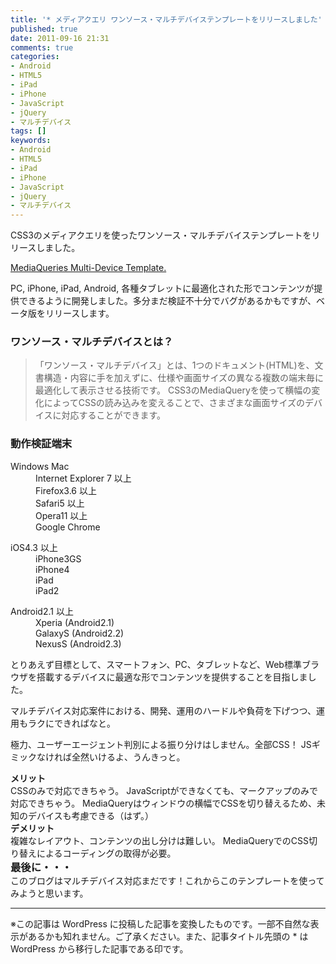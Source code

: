 ```yaml
---
title: '* メディアクエリ ワンソース・マルチデバイステンプレートをリリースしました'
published: true
date: 2011-09-16 21:31
comments: true
categories:
- Android
- HTML5
- iPad
- iPhone
- JavaScript
- jQuery
- マルチデバイス
tags: []
keywords:
- Android
- HTML5
- iPad
- iPhone
- JavaScript
- jQuery
- マルチデバイス
---
```

CSS3のメディアクエリを使ったワンソース・マルチデバイステンプレートをリリースしました。

[MediaQueries Multi-Device Template.](http://tpl.funnythingz.com/ "MediaQueries Multi-Device Template.")

PC, iPhone, iPad, Android, 各種タブレットに最適化された形でコンテンツが提供できるように開発しました。多分まだ検証不十分でバグがあるかもですが、ベータ版をリリースします。

### ワンソース・マルチデバイスとは？
<blockquote>
「ワンソース・マルチデバイス」とは、1つのドキュメント(HTML)を、文書構造・内容に手を加えずに、仕様や画面サイズの異なる複数の端末毎に最適化して表示させる技術です。
CSS3のMediaQueryを使って横幅の変化によってCSSの読み込みを変えることで、さまざまな画面サイズのデバイスに対応することができます。
</blockquote>

### 動作検証端末
<div class="clearfix">
<dl class="defList">
<dt>Windows Mac</dt>
<dd>Internet Explorer 7 以上</dd>
<dd>Firefox3.6 以上</dd>
<dd>Safari5 以上</dd>
<dd>Opera11 以上</dd>
<dd>Google Chrome</dd>
</dl>
<dl class="defList">
<dt>iOS4.3 以上</dt>
<dd>iPhone3GS</dd>
<dd>iPhone4</dd>
<dd>iPad</dd>
<dd>iPad2</dd>
</dl>
<dl class="defList">
<dt>Android2.1 以上</dt>
<dd>Xperia (Android2.1)</dd>
<dd>GalaxyS (Android2.2)</dd>
<dd>NexusS (Android2.3)</dd>
</dl>
</div>

とりあえず目標として、スマートフォン、PC、タブレットなど、Web標準ブラウザを搭載するデバイスに最適な形でコンテンツを提供することを目指しました。

マルチデバイス対応案件における、開発、運用のハードルや負荷を下げつつ、運用もラクにできればなと。

極力、ユーザーエージェント判別による振り分けはしません。全部CSS！
JSギミックなければ全然いけるよ、うんきっと。

<h4 style="margin: 0;">メリット</h4>
CSSのみで対応できちゃう。
JavaScriptができなくても、マークアップのみで対応できちゃう。
MediaQueryはウィンドウの横幅でCSSを切り替えるため、未知のデバイスも考慮できる（はず。）

<h4 style="margin: 0;">デメリット</h4>
複雑なレイアウト、コンテンツの出し分けは難しい。
MediaQueryでのCSS切り替えによるコーディングの取得が必要。



<h3 style="margin: 0;">最後に・・・</h3>
このブログはマルチデバイス対応まだです！これからこのテンプレートを使ってみようと思います。

---
※この記事は WordPress に投稿した記事を変換したものです。一部不自然な表示があるかも知れません。ご了承ください。また、記事タイトル先頭の * は WordPress から移行した記事である印です。

